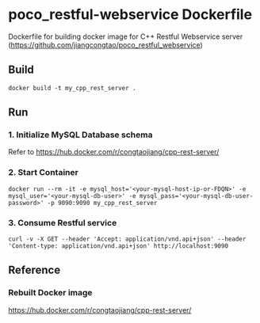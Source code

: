 # poco_restful-webservice Dockerfile
Dockerfile for building docker image for C++ Restful Webservice server (https://github.com/jiangcongtao/poco_restful_webservice)

## Build 

```
docker build -t my_cpp_rest_server .

```

## Run

### 1. Initialize MySQL Database schema

Refer to https://hub.docker.com/r/congtaojiang/cpp-rest-server/

### 2. Start Container

```
docker run --rm -it -e mysql_host='<your-mysql-host-ip-or-FDQN>' -e mysql_user='<your-mysql-db-user>' -e mysql_pass='<your-mysql-db-user-password>' -p 9090:9090 my_cpp_rest_server

```
### 3. Consume Restful service

```
curl -v -X GET --header 'Accept: application/vnd.api+json' --header 'Content-type: application/vnd.api+json' http://localhost:9090 

```

## Reference

### Rebuilt Docker image

https://hub.docker.com/r/congtaojiang/cpp-rest-server/


